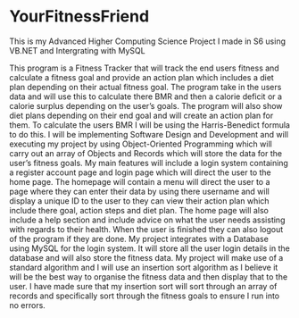 # YourFitnessFriend
This is my Advanced Higher Computing Science Project I made in S6 using VB.NET and Intergrating with MySQL

This program is a Fitness Tracker that will track the end users fitness and calculate a fitness goal and provide an action plan which includes a diet plan depending on their actual fitness goal. 
The program take in the users data and will use this to calculate there BMR and then a calorie deficit or a calorie surplus depending on the user’s goals. 
The program will also show diet plans depending on their end goal and will create an action plan for them. 
To calculate the users BMR I will be using the Harris-Benedict formula to do this. 
I will be implementing Software Design and Development and will executing my project by using Object-Oriented Programming which will carry out an array of Objects and Records which will store the data for the user’s fitness goals. 
My main features will include a login system containing a register account page and login page which will direct the user to the home page. 
The homepage will contain a menu will direct the user to a page where they can enter their data by using there username and will display a unique ID to the user to they can view their action plan which include there goal, action steps and diet plan. 
The home page will also include a help section and include advice on what the user needs assisting with regards to their health. When the user is finished they can also logout of the program if they are done.
My project integrates with a Database using MySQL for the login system. 
It will store all the user login details in the database and will also store the fitness data. 
My project will make use of a standard algorithm and I will use an insertion sort algorithm as I believe it will be the best way to organise the fitness data and then display that to the user. 
I have made sure that my insertion sort will sort through an array of records and specifically sort through the fitness goals to ensure I run into no errors.
